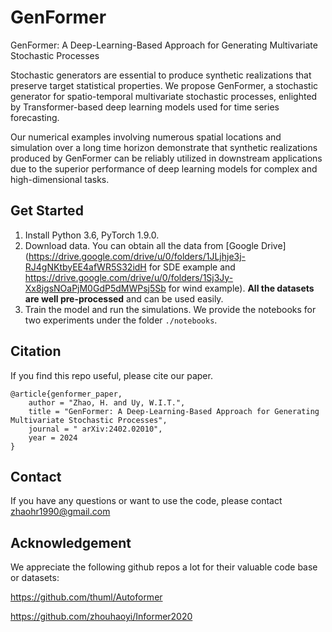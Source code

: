 # GenFormer

GenFormer: A Deep-Learning-Based Approach for Generating Multivariate Stochastic Processes

Stochastic generators are essential to produce synthetic realizations that preserve target statistical properties. We propose GenFormer, a stochastic generator for spatio-temporal multivariate stochastic processes, enlighted by Transformer-based deep learning models used for time series forecasting. 

Our numerical examples involving numerous spatial locations and simulation over a long time horizon demonstrate that synthetic realizations produced by GenFormer can be reliably utilized in downstream applications due to the superior performance of deep learning models for complex and high-dimensional tasks. 

## Get Started

1. Install Python 3.6, PyTorch 1.9.0.
2. Download data. You can obtain all the data from [Google Drive](https://drive.google.com/drive/u/0/folders/1JLjhje3j-RJ4gNKtbyEE4afWR5S32idH for SDE example and https://drive.google.com/drive/u/0/folders/1Sj3Jy-Xx8jgsNOaPjM0GdP5dMWPsj5Sb for wind example). **All the datasets are well pre-processed** and can be used easily.
3. Train the model and run the simulations. We provide the notebooks for two experiments under the folder `./notebooks`. 

## Citation

If you find this repo useful, please cite our paper. 

```
@article{genformer_paper,
    author = "Zhao, H. and Uy, W.I.T.",
    title = "GenFormer: A Deep-Learning-Based Approach for Generating Multivariate Stochastic Processes",
    journal = "	arXiv:2402.02010",
    year = 2024
}
```

## Contact

If you have any questions or want to use the code, please contact zhaohr1990@gmail.com

## Acknowledgement

We appreciate the following github repos a lot for their valuable code base or datasets:

https://github.com/thuml/Autoformer

https://github.com/zhouhaoyi/Informer2020



